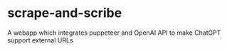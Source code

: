 # scrape-and-scribe
A webapp which integrates puppeteer and OpenAI API to make ChatGPT support external URLs
